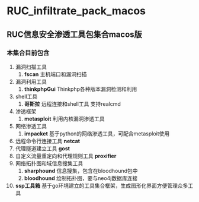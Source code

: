 # RUC_infiltrate_pack_macos

## RUC信息安全渗透工具包集合macos版

### 本集合目前包含

1. 漏洞扫描工具
    1. **fscan** 主机端口和漏洞扫描
2. 漏洞利用工具
    1. **thinkphpGui** Thinkphp各种版本漏洞检测和利用
3. shell工具
    1. **哥斯拉** 远程连接和shell工具 支持realcmd
4. 渗透框架
    1. **metasploit** 利用内核漏洞渗透工具
5. 网络渗透工具
    1. **impacket** 基于python的网络渗透工具，可配合metasploit使用
6. 远程命令行连接工具 **netcat**
7. 代理隧道建立工具 **gost**
8. 自定义流量重定向和代理规则工具 **proxifier**
9. 网络拓扑图和域信息搜集工具
    1. **sharphound** 信息搜集，包含在bloodhound包中
    2. **bloodhound** 绘制拓扑图，要与neo4j数据库连接
10. **ssp工具箱** 基于go环境建立的工具集合框架，生成图形化界面方便管理众多工具

